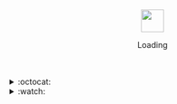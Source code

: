 
<div align="center">
	<br>
	<br>
	<img src="https://enterprise.github.com/assets/spinners/octocat-spinner-128-26a44333917854c6794d55eac947b1277fced54f1f60c5df5d93431db8753bc5.gif" width="40" height="40">
	<p>Loading</p>
	<br>
	<br>
</div>

<details>
  <summary>:octocat:</summary>

  <img align="center" alt="Wabri's Github Stats" src="https://github-readme-stats.vercel.app/api?username=wabri&show_icons=true&hide_border=true&count_private=true&theme=nord" />

</details>
<details>
  <summary>:watch:</summary>
	
<!--START_SECTION:waka-->
<!--END_SECTION:waka-->

</details>

